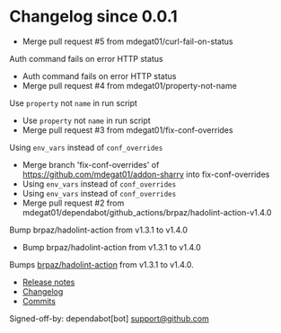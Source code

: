 # Changelog since 0.0.1
- Merge pull request #5 from mdegat01/curl-fail-on-status

Auth command fails on error HTTP status 
- Auth command fails on error HTTP status 
- Merge pull request #4 from mdegat01/property-not-name

Use `property` not `name` in run script 
- Use `property` not `name` in run script 
- Merge pull request #3 from mdegat01/fix-conf-overrides

Using `env_vars` instead of `conf_overrides` 
- Merge branch 'fix-conf-overrides' of https://github.com/mdegat01/addon-sharry into fix-conf-overrides 
- Using `env_vars` instead of `conf_overrides` 
- Using `env_vars` instead of `conf_overrides` 
- Merge pull request #2 from mdegat01/dependabot/github_actions/brpaz/hadolint-action-v1.4.0

Bump brpaz/hadolint-action from v1.3.1 to v1.4.0 
- Bump brpaz/hadolint-action from v1.3.1 to v1.4.0

Bumps [brpaz/hadolint-action](https://github.com/brpaz/hadolint-action) from v1.3.1 to v1.4.0.
- [Release notes](https://github.com/brpaz/hadolint-action/releases)
- [Changelog](https://github.com/hadolint/hadolint-action/blob/master/.releaserc)
- [Commits](https://github.com/brpaz/hadolint-action/compare/v1.3.1...473e36ba306c199243ffe4f1e652a8b60a8fa296)

Signed-off-by: dependabot[bot] <support@github.com> 
